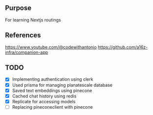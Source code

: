 ## Purpose
For learning Nextjs routings

## References
https://www.youtube.com/@codewithantonio
https://github.com/a16z-infra/companion-app

## TODO
- [x] Implementing authentication using clerk
- [x] Used prisma for managing planatescale database
- [x] Saved text embeddings using pinecone
- [x] Cached chat history using redis
- [x] Replicate for accessing models 
- [ ] Replacing pineconeclient with pinecone